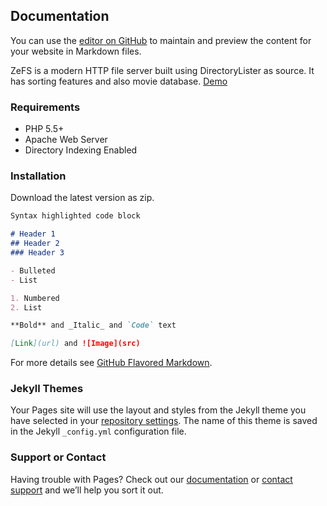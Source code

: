 ## Documentation

You can use the [editor on GitHub](https://github.com/abidr/zefs/edit/master/README.md) to maintain and preview the content for your website in Markdown files.

ZeFS is a modern HTTP file server built using DirectoryLister as source. It has sorting features and also movie database.
[Demo](http://abidportfolio.ezyro.com/zefs)

### Requirements

- PHP 5.5+
- Apache Web Server
- Directory Indexing Enabled

### Installation

Download the latest version as zip.
```markdown
Syntax highlighted code block

# Header 1
## Header 2
### Header 3

- Bulleted
- List

1. Numbered
2. List

**Bold** and _Italic_ and `Code` text

[Link](url) and ![Image](src)
```

For more details see [GitHub Flavored Markdown](https://guides.github.com/features/mastering-markdown/).

### Jekyll Themes

Your Pages site will use the layout and styles from the Jekyll theme you have selected in your [repository settings](https://github.com/abidr/zefs/settings). The name of this theme is saved in the Jekyll `_config.yml` configuration file.

### Support or Contact

Having trouble with Pages? Check out our [documentation](https://help.github.com/categories/github-pages-basics/) or [contact support](https://github.com/contact) and we’ll help you sort it out.

